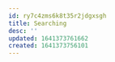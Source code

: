 ```yaml
---
id: ry7c4zms6k8t35r2jdgxsgh
title: Searching
desc: ''
updated: 1641373761662
created: 1641373756101
---
```



